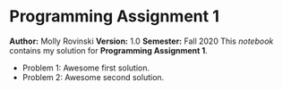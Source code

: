 # Programming Assignment 1
**Author:** Molly Rovinski
**Version:** 1.0
**Semester:** Fall 2020
This *notebook* contains my solution for **Programming Assignment 1**.
- Problem 1: Awesome first solution.
- Problem 2: Awesome second solution.
